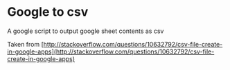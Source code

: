 # Google to csv

A google script to output google sheet contents as csv

Taken from [http://stackoverflow.com/questions/10632792/csv-file-create-in-google-apps](http://stackoverflow.com/questions/10632792/csv-file-create-in-google-apps) 